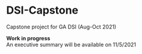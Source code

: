 # DSI-Capstone
Capstone project for GA DSI (Aug-Oct 2021)

**Work in progress**  
  An executive summary will be available on 11/5/2021
